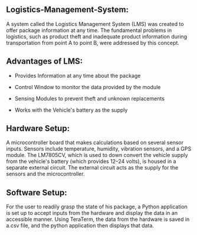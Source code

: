 ## Logistics-Management-System:
A system called the Logistics Management System (LMS) was created to offer package information at any time. The fundamental problems in logistics, such as product theft and inadequate product information during transportation from point A to point B, were addressed by this concept. 

## Advantages of LMS:
- Provides Information at any time about the package
* Control Window to monitor the data provided by the module
+ Sensing Modules to prevent theft and unknown replacements
- Works with the Vehicle's battery as the supply

## Hardware Setup:
A microcontroller board that makes calculations based on several sensor inputs. Sensors include temperature, humidity, vibration sensors, and a GPS module.
The LM7805CV, which is used to down convert the vehicle supply from the vehicle's battery (which provides 12–24 volts), is housed in a separate external circuit. The external circuit acts as the supply for the sensors and the microcontroller.

## Software Setup:
For the user to readily grasp the state of his package, a Python application is set up to accept inputs from the hardware and display the data in an accessible manner. Using TeraTerm, the data from the hardware is saved in a.csv file, and the python application then displays that data. 
